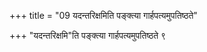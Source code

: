 +++
title = "09 यदन्तरिक्षमिति पङ्क्त्या गार्हपत्यमुपतिष्ठते"

+++
"यदन्तरिक्षमि"ति पङ्क्त्या गार्हपत्यमुपतिष्ठते ९  
